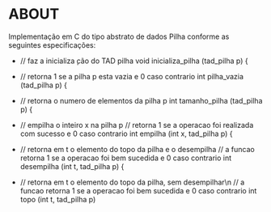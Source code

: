 # ABOUT

Implementação em C do tipo abstrato de dados Pilha conforme as seguintes especificações: 

  - // faz a inicializa ̧cão do TAD pilha
void inicializa_pilha (tad_pilha p) {

  - // retorna 1 se a pilha p esta vazia e 0 caso contrario
int pilha_vazia (tad_pilha p) {

  - // retorna o numero de elementos da pilha p
int tamanho_pilha (tad_pilha p) {

  - // empilha o inteiro x na pilha p
// retorna 1 se a operacao foi realizada com sucesso e 0 caso contrario
int empilha (int x, tad_pilha p) {

  - // retorna em t o elemento do topo da pilha e o desempilha
// a funcao retorna 1 se a operacao foi bem sucedida e 0 caso contrario
int desempilha (int t, tad_pilha p) {

  - // retorna em t o elemento do topo da pilha, sem desempilhar\n
// a funcao retorna 1 se a operacao foi bem sucedida e 0 caso contrario
int topo (int t, tad_pilha p) 
